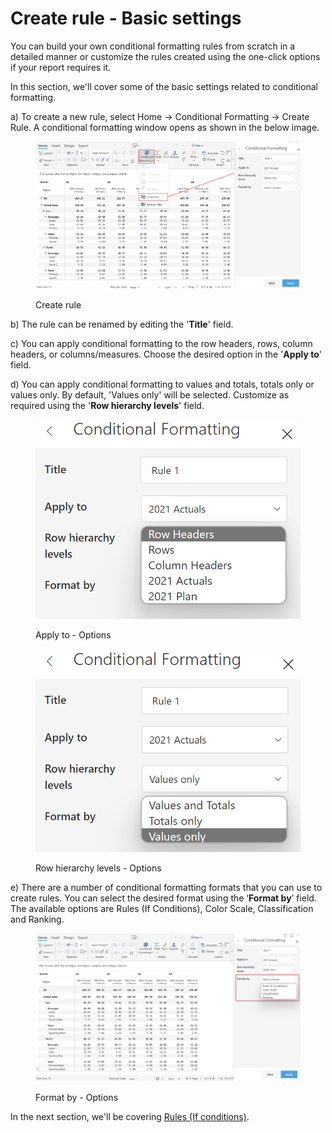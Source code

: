 # Create rule - Basic settings

You can build your own conditional formatting rules from scratch in a detailed manner or customize the rules created using the one-click options if your report requires it.&#x20;

In this section, we'll cover some of the basic settings related to conditional formatting.

a) To create a new rule, select Home -> Conditional Formatting -> Create Rule. A conditional formatting window opens as shown in the below image.

<figure><img src="../../../.gitbook/assets/3.png" alt=""><figcaption><p>Create rule</p></figcaption></figure>

b) The rule can be renamed by editing the '**Title**' field.

c) You can apply conditional formatting to the row headers, rows, column headers, or columns/measures. Choose the desired option in the '**Apply to**' field.

d) You can apply conditional formatting to values and totals, totals only or values only. By default, 'Values only' will be selected. Customize as required using the '**Row hierarchy levels**' field.

<div>

<figure><img src="../../../.gitbook/assets/5.2.2 Apply to.png" alt=""><figcaption><p>Apply to - Options</p></figcaption></figure>

 

<figure><img src="../../../.gitbook/assets/5.2.3 Levels (1).png" alt=""><figcaption><p>Row hierarchy levels - Options</p></figcaption></figure>

</div>

e) There are a number of conditional formatting formats that you can use to create rules. You can select the desired format using the ‘**Format by**’ field. The available options are Rules (If Conditions), Color Scale, Classification and Ranking.

<figure><img src="../../../.gitbook/assets/5.2.1 Format by.png" alt=""><figcaption><p>Format by - Options</p></figcaption></figure>

In the next section, we'll be covering [Rules (If conditions)](rules-if-conditions.md).
